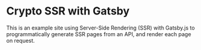 # Crypto SSR with Gatsby

This is an example site using Server-Side Rendering (SSR) with Gatsby.js to programmatically generate SSR pages from an API, and render each page on request.
